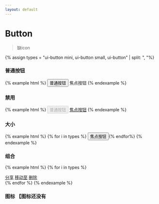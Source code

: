 ```yaml
---
layout: default
---
```


# Button

> 缺icon

{% assign types = "ui-button mini, ui-button small, ui-button"  | split: ", "%}

### 普通按钮

{% example html %}
<button class="ui-button">普通按钮</button>
<a class="ui-button btn-primary"><i class="iconfont icon-ceshi mr-5"></i>焦点按钮</a>
{% endexample %}

### 禁用

{% example html %}
<button class="ui-button disabled" disabled>普通按钮</button>
<a href="javascript:;" class="ui-button btn-primary disabled" disabled>焦点按钮</a> 
{% endexample %}


### 大小

{% example html %}
{% for i in types %}
<button class="{{i}} btn-primary">焦点按钮</button>{% endfor%}
{% endexample %}

### 组合

{% example html %}
{% for i in types %} 
<div class="ui-buttons">
    <a href="#" class="{{i}} btn-icon">分享</a>
    <a href="#" class="{{i}}">移动至</a>
    <a href="#" class="{{i}}">删除</a>
</div>
{% endfor %}
{% endexample %}


### 图标 【图标还没有

<a href="#" class="ui-icon-button"><i class="fa fa-eye"></i></a>
<a href="#" class="ui-icon-button"><i class="fa fa-edit"></i></a>
<a href="#" class="ui-icon-button"><i class="fa fa-ellipsis-h"></i></a>


